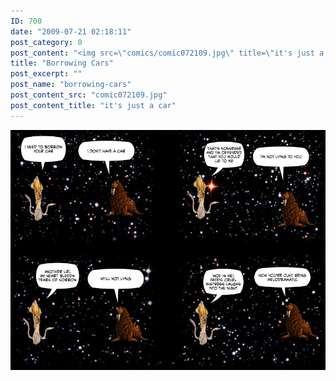 ```yaml
---
ID: 700
date: "2009-07-21 02:18:11"
post_category: 0
post_content: "<img src=\"comics/comic072109.jpg\" title=\"it's just a car\" />"
title: "Borrowing Cars"
post_excerpt: ""
post_name: "borrowing-cars"
post_content_src: "comic072109.jpg"
post_content_title: "it's just a car"
---
```



[![it's just a car](/comics-hi-res/comic072109.jpg)](/comics-hi-res/comic072109.jpg "it's just a car")
